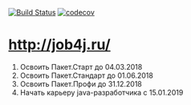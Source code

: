 [![Build Status](https://travis-ci.org/vladislavXXL/vivanov.svg?branch=master)](https://travis-ci.org/vladislavXXL/vivanov)
[![codecov](https://codecov.io/gh/vladislavXXL/vivanov/branch/master/graph/badge.svg)](https://codecov.io/gh/vladislavXXL/vivanov)

# http://job4j.ru/

1. Освоить Пакет.Старт до 04.03.2018
2. Освоить Пакет.Стандарт до 01.06.2018
3. Освоить Пакет.Профи до 31.12.2018
4. Начать карьеру java-разработчика с 15.01.2019